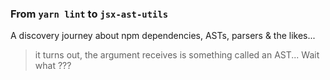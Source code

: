 
### From `yarn lint` to `jsx-ast-utils`   

A discovery journey about npm dependencies, ASTs, parsers & the likes...   

> it turns out, the argument receives is something called an AST... Wait what ???   




